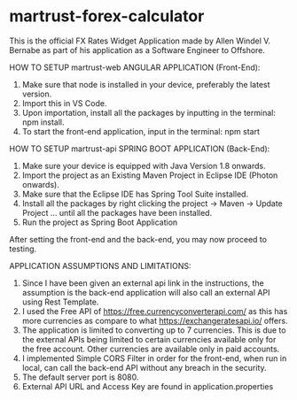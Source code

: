 # martrust-forex-calculator
This is the official FX Rates Widget Application made by Allen Windel V. Bernabe as part of his application as a Software Engineer to Offshore. 

HOW TO SETUP martrust-web ANGULAR APPLICATION (Front-End):

1. Make sure that node is installed in your device, preferably the latest version.
2. Import this in VS Code.
3. Upon importation, install all the packages by inputting in the terminal: npm install.
4. To start the front-end application, input in the terminal: npm start

HOW TO SETUP martrust-api SPRING BOOT APPLICATION (Back-End):

1. Make sure your device is equipped with Java Version 1.8 onwards.
2. Import the project as an Existing Maven Project in Eclipse IDE (Photon onwards).
3. Make sure that the Eclipse IDE has Spring Tool Suite installed.
4. Install all the packages by right clicking the project -> Maven -> Update Project ... until all the packages have been installed.
5. Run the project as Spring Boot Application

After setting the front-end and the back-end, you may now proceed to testing.

APPLICATION ASSUMPTIONS AND LIMITATIONS:
1. Since I have been given an external api link in the instructions, the assumption is the back-end application will also call an external API using Rest Template.
2. I used the Free API of https://free.currencyconverterapi.com/ as this has more currencies as compare to what https://exchangeratesapi.io/ offers.
3. The application is limited to converting up to 7 currencies. This is due to the external APIs being limited to certain currencies available only for the free account. Other currencies are available only in paid accounts. 
4. I implemented Simple CORS Filter in order for the front-end, when run in local, can call the back-end API without any breach in the security.
5. The default server port is 8080. 
6. External API URL and Access Key are found in application.properties
